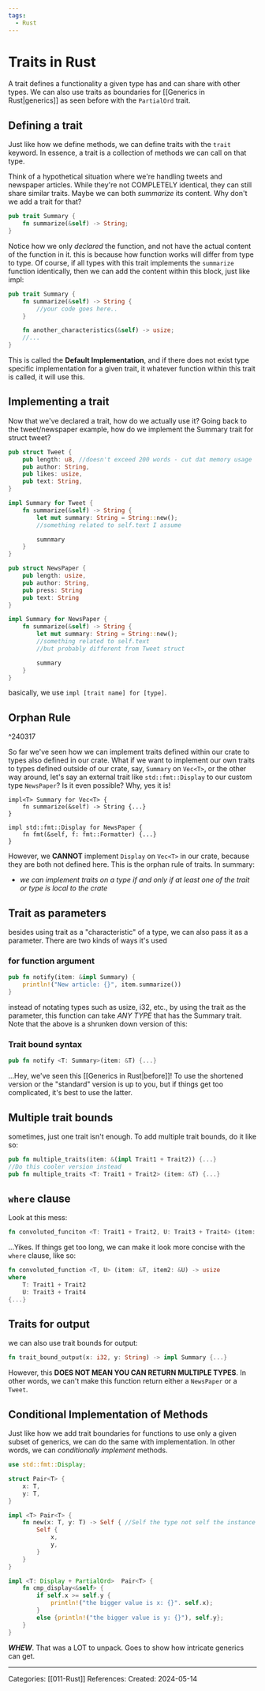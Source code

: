 ```yaml
---
tags:
  - Rust
---
```

# Traits in Rust
A trait defines a functionality a given type has and can share with other types. We can also use traits as boundaries for [[Generics in Rust|generics]] as seen before with the ```PartialOrd``` trait.

## Defining a trait
Just like how we define methods, we can define traits with the ```trait``` keyword. In essence, a trait is a collection of methods we can call on that type. 

Think of a hypothetical situation where we're handling tweets and newspaper articles. While they're not COMPLETELY identical, they can still share similar traits. Maybe we can both _summarize_ its content. Why don't we add a trait for that?
```rust
pub trait Summary {
	fn summarize(&self) -> String;
}
```

Notice how we only _declared_ the function, and not have the actual content of the function in it. this is because how function works will differ from type to type. Of course, if all types with this trait implements the ```summarize``` function identically, then we can add the content within this block, just like impl:

```rust
pub trait Summary {
	fn summarize(&self) -> String {
		//your code goes here..
	}

	fn another_characteristics(&self) -> usize;
	//...
}
```

This is called the **Default Implementation**, and if there does not exist type specific implementation for a given trait, it whatever function within this trait is called, it will use this.
## Implementing a trait
Now that we've declared a trait, how do we actually use it? Going back to the tweet/newspaper example, how do we implement the Summary trait for struct tweet?

```rust
pub struct Tweet {
	pub length: u8, //doesn't exceed 200 words - cut dat memory usage
	pub author: String,
	pub likes: usize,
	pub text: String,
}

impl Summary for Tweet {
	fn summarize(&self) -> String {
		let mut summary: String = String::new();
		//something related to self.text I assume

		sumnmary
	}
}

pub struct NewsPaper {
	pub length: usize,
	pub author: String,
	pub press: String
	pub text: String
}

impl Summary for NewsPaper {
	fn summarize(&self) -> String {
		let mut summary: String = String::new();
		//something related to self.text
		//but probably different from Tweet struct

		summary
	}
}
```
basically, we use ```impl [trait name] for [type]```. 

## Orphan Rule

^240317

So far we've seen how we can implement traits defined within our crate to types also defined in our crate. What if we want to implement our own traits to types defined outside of our crate, say, `Summary` on `Vec<T>`, or the other way around, let's say an external trait like `std::fmt::Display` to our custom type `NewsPaper`? Is it even possible?
Why, yes it is!
```
impl<T> Summary for Vec<T> {
	fn summarize(&self) -> String {...}
}

impl std::fmt::Display for NewsPaper {
	fn fmt(&self, f: fmt::Formatter) {...}
}
```
However, we **CANNOT** implement `Display` on `Vec<T>` in our crate, because they are both not defined here. This is the orphan rule of traits. In summary:

- _we can implement traits on a type if and only if at least one of the trait or type is local to the crate_

## Trait as parameters
besides using trait as a "characteristic" of a type, we can also pass it as a parameter. There are two kinds of ways it's used

### for function argument
```rust
pub fn notify(item: &impl Summary) {
	println!("New article: {}", item.summarize())
}
```

instead of notating types such as usize, i32, etc., by using the trait as the parameter, this function can take _ANY TYPE_ that has the Summary trait. Note that the above is a shrunken down version of this:

### Trait bound syntax
```rust
pub fn notify <T: Summary>(item: &T) {...}
```
...Hey, we've seen this [[Generics in Rust|before]]! To use the shortened version or the "standard" version is up to you, but if things get too complicated, it's best to use the latter. 

## Multiple trait bounds
sometimes, just one trait isn't enough. To add multiple trait bounds, do it like so:
```rust
pub fn multiple_traits(item: &(impl Trait1 + Trait2)) {...}
//Do this cooler version instead
pub fn multiple_traits <T: Trait1 + Trait2> (item: &T) {...}
```

## ```where``` clause
Look at this mess:
```rust
fn convoluted_funciton <T: Trait1 + Trait2, U: Trait3 + Trait4> (item: &T, item2: &U) -> usize {...}
```
...Yikes. If things get too long, we can make it look more concise with the ```where``` clause, like so:

```rust
fn convoluted_function <T, U> (item: &T, item2: &U) -> usize
where
	T: Trait1 + Trait2
	U: Trait3 + Trait4
{...}
```

## Traits for output
we can also use trait bounds for output:
```rust
fn trait_bound_output(x: i32, y: String) -> impl Summary {...}
```
However, this **DOES NOT MEAN YOU CAN RETURN MULTIPLE TYPES**. In other words, we can't make this function return either a ```NewsPaper``` or a ```Tweet```. 

## Conditional Implementation of Methods
Just like how we add trait boundaries for functions to use only a given subset of generics, we can do the same with implementation. In other words, we can _conditionally implement_ methods.

```rust
use std::fmt::Display;

struct Pair<T> {
	x: T,
	y: T,
}

impl <T> Pair<T> {
	fn new(x: T, y: T) -> Self { //Self the type not self the instance
		Self {
			x,
			y,
		}
	}
}

impl <T: Display + PartialOrd>  Pair<T> {
	fn cmp_display<&self> {
		if self.x >= self.y {
			println!("the bigger value is x: {}". self.x);
		}
		else {println!("the bigger value is y: {}"), self.y};
	}
}
```

_**WHEW**_. That was a LOT to unpack. Goes to show how intricate generics can get.

---
Categories: [[011-Rust]]
References:
Created: 2024-05-14
